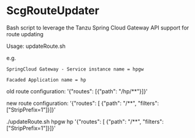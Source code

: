 # ScgRouteUpdater

Bash script to leverage the Tanzu Spring Cloud Gateway API support for route updating

Usage: updateRoute.sh <SCG-SI> <APP-NAME> <NewRouteConfig>


e.g.

	SpringCloud Gateway - Service instance name = hpgw

	Facaded Application name = hp

old route configuration: 
	'{"routes": [{"path": "/hp/**"}]}'

new route configuration:
	'{"routes": [ {"path": "/**", "filters": ["StripPrefix=1"]}]}'


./updateRoute.sh hpgw hp '{"routes": [ {"path": "/**", "filters": ["StripPrefix=1"]}]}'
